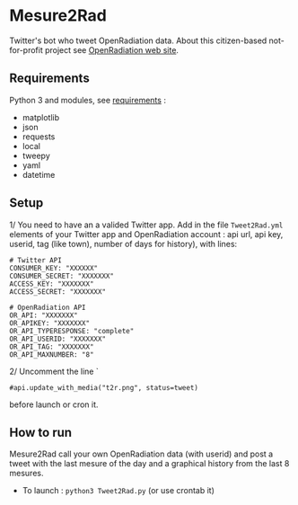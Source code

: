 # Mesure2Rad
Twitter's bot who tweet OpenRadiation data. About this citizen-based not-for-profit project see [OpenRadiation web site](https://www.openradiation.org/en/about-us).

## Requirements

Python 3 and modules, see [requirements](requirements.txt) : 

- matplotlib
- json
- requests
- local
- tweepy
- yaml
- datetime

## Setup

1/ You need to have an a valided Twitter app. Add in the file `Tweet2Rad.yml` elements of your Twitter app and OpenRadiation account : api url, api key, userid, tag (like town), number of days for history), with lines:
```
# Twitter API
CONSUMER_KEY: "XXXXXX"
CONSUMER_SECRET: "XXXXXXX"
ACCESS_KEY: "XXXXXXX"
ACCESS_SECRET: "XXXXXXX"

# OpenRadiation API
OR_API: "XXXXXXX"
OR_APIKEY: "XXXXXXX"
OR_API_TYPERESPONSE: "complete"
OR_API_USERID: "XXXXXXX"
OR_API_TAG: "XXXXXXX"
OR_API_MAXNUMBER: "8"
```

2/ Uncomment the line `

```
#api.update_with_media("t2r.png", status=tweet)
```

before launch or cron it.

## How to run

Mesure2Rad call your own OpenRadiation data (with userid) and post a tweet with the last mesure of the day and a graphical history from the last 8 mesures.

- To launch : `python3 Tweet2Rad.py` (or use crontab it)
